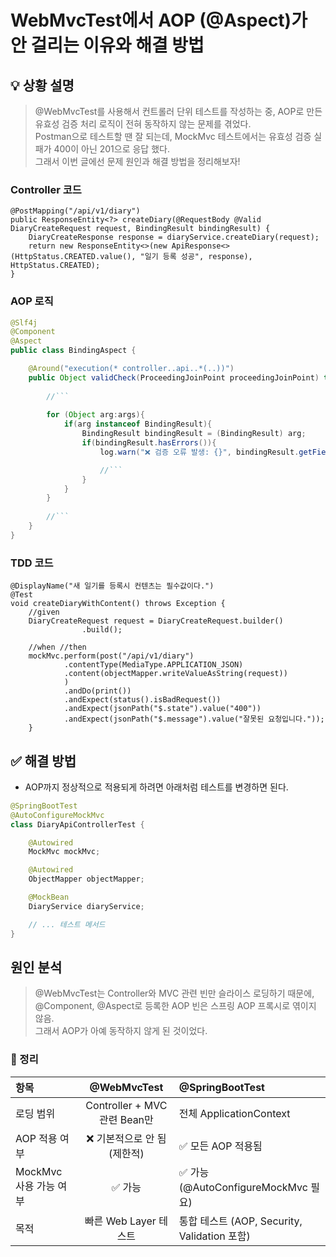 # WebMvcTest에서 AOP (@Aspect)가 안 걸리는 이유와 해결 방법

## 💡 상황 설명
> @WebMvcTest를 사용해서 컨트롤러 단위 테스트를 작성하는 중, AOP로 만든 유효성 검증 처리 로직이 전혀 동작하지 않는 문제를 겪었다.  
> Postman으로 테스트할 땐 잘 되는데, MockMvc 테스트에서는 유효성 검증 실패가 400이 아닌 201으로 응답 했다.   
> 그래서 이번 글에선 문제 원인과 해결 방법을 정리해보자!

### Controller 코드
```
@PostMapping("/api/v1/diary")
public ResponseEntity<?> createDiary(@RequestBody @Valid DiaryCreateRequest request, BindingResult bindingResult) {
    DiaryCreateResponse response = diaryService.createDiary(request);
    return new ResponseEntity<>(new ApiResponse<>(HttpStatus.CREATED.value(), "일기 등록 성공", response), HttpStatus.CREATED);
}
``` 

### AOP 로직
```java
@Slf4j
@Component
@Aspect
public class BindingAspect {

    @Around("execution(* controller..api..*(..))")
    public Object validCheck(ProceedingJoinPoint proceedingJoinPoint) throws Throwable {
        
        //``` 
        
        for (Object arg:args){
            if(arg instanceof BindingResult){
                BindingResult bindingResult = (BindingResult) arg;
                if(bindingResult.hasErrors()){
                    log.warn("❌ 검증 오류 발생: {}", bindingResult.getFieldErrors());

                    //``` 
                }
            }
        }
        
        //``` 
    }
}
``` 
### TDD 코드
``` 
@DisplayName("새 일기를 등록시 컨텐츠는 필수값이다.")
@Test
void createDiaryWithContent() throws Exception {
    //given
    DiaryCreateRequest request = DiaryCreateRequest.builder()
                .build();

    //when //then
    mockMvc.perform(post("/api/v1/diary")
            .contentType(MediaType.APPLICATION_JSON)
            .content(objectMapper.writeValueAsString(request))
            )
            .andDo(print())
            .andExpect(status().isBadRequest())
            .andExpect(jsonPath("$.state").value("400"))
            .andExpect(jsonPath("$.message").value("잘못된 요청입니다."));
    }
``` 

## ✅ 해결 방법
- AOP까지 정상적으로 적용되게 하려면 아래처럼 테스트를 변경하면 된다.
```java 
@SpringBootTest
@AutoConfigureMockMvc
class DiaryApiControllerTest {

    @Autowired
    MockMvc mockMvc;

    @Autowired
    ObjectMapper objectMapper;

    @MockBean
    DiaryService diaryService;

    // ... 테스트 메서드
}
``` 

## 원인 분석
> @WebMvcTest는 Controller와 MVC 관련 빈만 슬라이스 로딩하기 때문에,  
> @Component, @Aspect로 등록한 AOP 빈은 스프링 AOP 프록시로 엮이지 않음.  
> 그래서 AOP가 아예 동작하지 않게 된 것이었다.

### 📝 정리
| 항목               |        	@WebMvcTest         | @SpringBootTest                       |
|:-----------------|:---------------------------:|:--------------------------------------|
| 로딩 범위            | Controller + MVC 관련 Bean만   | 전체 ApplicationContext                 |
| AOP 적용 여부        |      ❌ 기본적으로 안 됨 (제한적)      | ✅ 모든 AOP 적용됨                          |
| MockMvc 사용 가능 여부 |            ✅ 가능             | ✅ 가능 (@AutoConfigureMockMvc 필요)       |
| 목적               |      빠른 Web Layer 테스트       | 통합 테스트 (AOP, Security, Validation 포함) |


